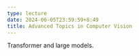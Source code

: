 ```yaml
---
type: lecture
date: 2024-06-05T23:59:59+8:49
title: Advanced Topics in Computer Vision
---
```

Transformer and large models.
